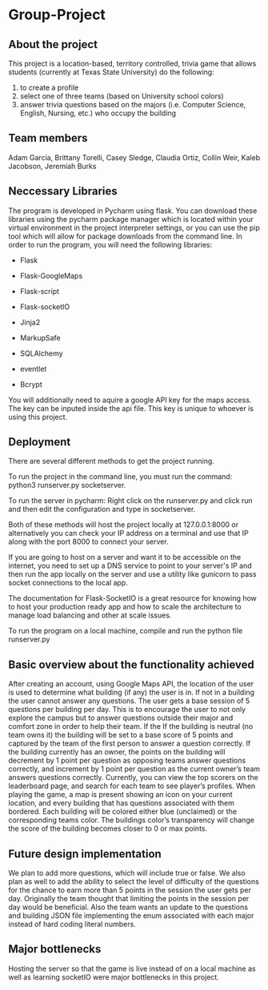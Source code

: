 # Group-Project
##	About the project

This project is a location-based, territory controlled, trivia game that allows students (currently at Texas State University) do the following: 
 1. to create a profile
 2. select one of three teams (based on University school colors) 
 3. answer trivia questions based on the majors (i.e. Computer Science, English, Nursing, etc.) who occupy the building 

##	Team members

Adam Garcia, Brittany Torelli, Casey Sledge, Claudia Ortiz, Collin Weir, Kaleb Jacobson, Jeremiah Burks

##	Neccessary Libraries

The program is developed in Pycharm using flask. You can download these libraries using the pycharm package manager which is located within your virtual environment in the project interpreter settings, or you can use the pip tool which will allow for package downloads from the command line. In order to run the program, you will need the following libraries: 

  * Flask
  
  * Flask-GoogleMaps
  
  * Flask-script
  
  * Flask-socketIO
  
  * Jinja2
  
  * MarkupSafe
  
  * SQLAlchemy
  
  * eventlet
  
  * Bcrypt
 
You  will additionally need to aquire a google API key for the maps access. The key can be inputed inside the api file. This key is unique to whoever is using this project.

## Deployment
There are several different methods to get the project running.

To run the project in the command line, you must run the command: python3 runserver.py socketserver.

To run the server in pycharm: Right click on the runserver.py and click run and then edit the configuration and type in socketserver.

Both of these methods will host the project locally at 127.0.0.1:8000 or alternatively you can check your IP address on a terminal and use that IP along with the port 8000 to connect your server.

If you are going to host on a server and want it to be accessible on the internet, you need to set up a DNS service to point to your server's IP and then run the app locally on the server and use a utility like gunicorn to pass socket connections to the local app.

The documentation for Flask-SocketIO is a great resource for knowing how to host your production ready app and how to scale the architecture to manage load balancing and other at scale issues.

To run the program on a local machine, compile and run the python file runserver.py

##	Basic overview about the functionality achieved

After creating an account, using Google Maps API, the location of the user is used to determine what building (if any) the user is in. If not in a building the user cannot answer any questions. The user gets a base session of 5 questions per building per day. This is to encourage the user to not only explore the campus but to answer questions outside their major and comfort zone in order to help their team. If the If the building is neutral (no team owns it) the building will be set to a base score of 5 points and captured by the team of the first person to answer a question correctly. If the building currently has an owner, the points on the building will decrement by 1 point per question as opposing teams answer questions correctly, and increment by 1 point per question as the current owner’s team answers questions correctly. Currently, you can view the top scorers on the leaderboard page, and search for each team to see player’s profiles. When playing the game, a map is present showing an icon on your current location, and every building that has questions associated with them bordered. Each building will be colored either blue (unclaimed) or the corresponding teams color. The buildings color’s transparency will change the score of the building becomes closer to 0 or max points.

##	Future design implementation

We plan to add more questions, which will include true or false. We also plan as well to add the ability to select the level of difficulty of the questions for the chance to earn more than 5 points in the session the user gets per day. Originally the team thought that limiting the points in the session per day would be beneficial. Also the team wants an update to the questions and building JSON file implementing the enum associated with each major instead of hard coding literal numbers. 

##	Major bottlenecks

Hosting the server so that the game is live instead of on a local machine as well as learning socketIO were major bottlenecks in this project.

